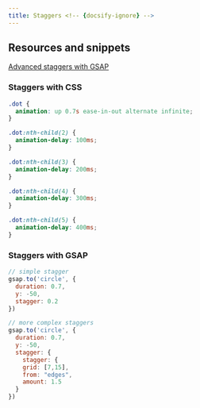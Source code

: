 ```yaml
---
title: Staggers <!-- {docsify-ignore} -->
---
```


## Resources and snippets

[Advanced staggers with GSAP](https://codepen.io/GreenSock/pen/vYBRPbO)

### Staggers with CSS <!-- {docsify-ignore} -->

```css
.dot {
  animation: up 0.7s ease-in-out alternate infinite;
}

.dot:nth-child(2) {
  animation-delay: 100ms;
}

.dot:nth-child(3) {
  animation-delay: 200ms;
}

.dot:nth-child(4) {
  animation-delay: 300ms;
}

.dot:nth-child(5) {
  animation-delay: 400ms;
}
```

### Staggers with GSAP <!-- {docsify-ignore} -->

```js
// simple stagger
gsap.to('circle', {
  duration: 0.7,
  y: -50,
  stagger: 0.2
})

// more complex staggers
gsap.to('circle', {
  duration: 0.7,
  y: -50,
  stagger: {
    stagger: {
    grid: [7,15],
    from: "edges",
    amount: 1.5
  }
})
```
